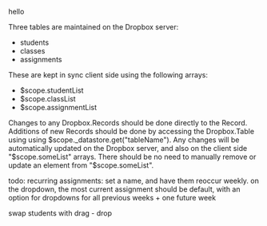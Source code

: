 hello

Three tables are maintained on the Dropbox server:
  * students
  * classes
  * assignments

These are kept in sync client side using the following arrays:
  * $scope.studentList
  * $scope.classList
  * $scope.assignmentList

Changes to any Dropbox.Records should be done directly to the Record. Additions of new Records should be done by accessing the Dropbox.Table using using $scope._datastore.get("tableName").
Any changes will be automatically updated on the Dropbox server, and also on the client side "$scope.someList" arrays. There should be no need to manually remove or update an element from "$scope.someList".

todo:
recurring assignments: set a name, and have them reoccur weekly.
on the dropdown, the most current assignment should be default, with an option for dropdowns for all previous weeks + one future week

swap students with drag - drop
